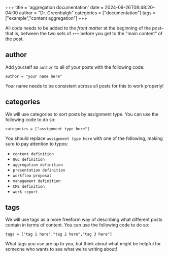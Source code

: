 +++
title = 'aggregation documentation'
date = 2024-09-26T08:48:20-04:00
author = "Dr. Greenhalgh"
categories = ["documentation"]
tags = ["example","content aggregation"]
+++

All code needs to be added to the *front matter* at the beginning of the post–that is, between the two sets of `+++` before you get to the "main content" of the post.

## author

Add yourself as `author` to all of your posts with the following code:

`author = "your name here"`

Your name needs to be consistent across all posts for this to work properly!

## categories

We will use categories to sort posts by assignment type. You can use the following code to do so: 

`categories = ["assignment type here"]`

You should replace `assignment type here` with one of the following, making sure to pay attention to typos:

* `content definition`
* `UGC definition`
* `aggregation definition`
* `presentation definition`
* `workflow proposal`
* `management definition`
* `CMS definition`
* `work report`

## tags

We will use tags as a more freeform way of describing what different posts contain in terms of content. You can use the following code to do so:

`tags = ["tag 1 here","tag 2 here","tag 3 here"]`

What tags you use are up to you, but think about what might be helpful for someone who wants to see what we're writing about!